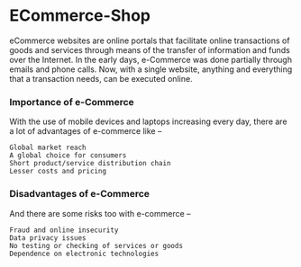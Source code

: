 # ECommerce-Shop
eCommerce websites are online portals that facilitate online transactions of goods and services through means of the transfer of information and funds over the Internet. In the early days, e-Commerce was done partially through emails and phone calls. Now, with a single website, anything and everything that a transaction needs, can be executed online.

### Importance of e-Commerce

With the use of mobile devices and laptops increasing every day, there are a lot of advantages of e-commerce like –

    Global market reach
    A global choice for consumers
    Short product/service distribution chain
    Lesser costs and pricing

### Disadvantages of e-Commerce

And there are some risks too with e-commerce –

    Fraud and online insecurity
    Data privacy issues
    No testing or checking of services or goods
    Dependence on electronic technologies
